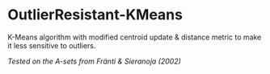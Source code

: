 # OutlierResistant-KMeans
K-Means algorithm with modified centroid update & distance metric to make it less sensitive to outliers.

_Tested on the A-sets from Fränti & Sieranoja (2002)_
